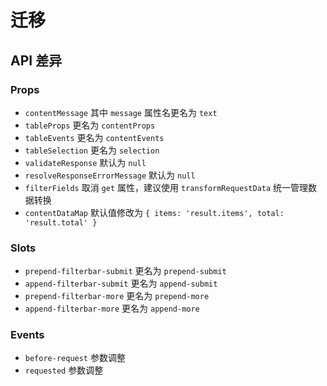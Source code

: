 # 迁移

## API 差异

### Props

- `contentMessage` 其中 `message` 属性名更名为 `text`
- `tableProps` 更名为 `contentProps`
- `tableEvents` 更名为 `contentEvents`
- `tableSelection` 更名为 `selection`
- `validateResponse` 默认为 `null`
- `resolveResponseErrorMessage` 默认为 `null`
- `filterFields` 取消 `get` 属性，建议使用 `transformRequestData` 统一管理数据转换
- `contentDataMap` 默认值修改为 `{ items: 'result.items', total: 'result.total' }`

### Slots

- `prepend-filterbar-submit` 更名为 `prepend-submit`
- `append-filterbar-submit` 更名为 `append-submit`
- `prepend-filterbar-more` 更名为 `prepend-more`
- `append-filterbar-more` 更名为 `append-more`

### Events

- `before-request` 参数调整
- `requested` 参数调整
